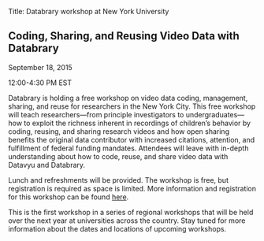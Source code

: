 Title: Databrary workshop at New York University

## Coding, Sharing, and Reusing Video Data with Databrary

September 18, 2015

12:00-4:30 PM EST

Databrary is holding a free workshop on video data coding, management, sharing, and reuse for researchers in the New York City. 
This free workshop will teach researchers—from principle investigators to undergraduates—how to exploit the richness inherent in recordings of children’s behavior by coding, reusing, and sharing research videos and how open sharing benefits the original data contributor with increased citations, attention, and fulfillment of federal funding mandates.
Attendees will leave with in-depth understanding about how to code, reuse, and share video data with Datavyu and Databrary.

Lunch and refreshments will be provided. 
The workshop is free, but registration is required as space is limited. 
More information and registration for this workshop can be found [here](https://docs.google.com/forms/d/1xe5hwZklRERIPpCu0lifRuGXesaVsMfEWSv6-nKjObs/viewform?usp=send_form).

This is the first workshop in a series of regional workshops that will be held over the next year at universities across the country. 
Stay tuned for more information about the dates and locations of upcoming workshops.